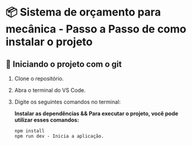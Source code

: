 # 📦 Sistema de orçamento para mecânica - Passo a Passo de como instalar o projeto

## 🚀 Iniciando o projeto com o git

1. Clone o repositório.
2. Abra o terminal do VS Code.
3. Digite os seguintes comandos no terminal:

   **Instalar as dependências && Para executar o projeto, você pode utilizar esses comandos:**
   ```shell
   npm install
   npm run dev - Inicia a aplicação.
